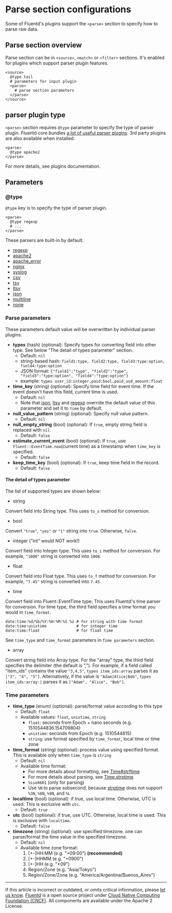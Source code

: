 # Parse section configurations

Some of Fluentd's plugins support the `<parse>` section to specify how
to parse raw data.


## Parse section overview

Parse section can be in `<source>`, `<match>` or `<filter>` sections.
It's enabled for plugins which support parser plugin features.

``` {.CodeRay}
<source>
  @type tail
  # parameters for input plugin
  <parse>
    # parse section parameters
  </parse>
</source>
```


## parser plugin type

`<parse>` section requires `@type` parameter to specify the type of
parser plugin. Fluentd core bundles [a lot of useful parser plugins](/plugins/parser/README.md). 3rd party plugins are also available
when installed.

``` {.CodeRay}
<parse>
  @type apache2
</parse>
```

For more details, see plugins documentation.


## Parameters


### @type

`@type` key is to specify the type of parser plugin.

``` {.CodeRay}
<parse>
  @type regexp
  # ...
</parse>
```

These parsers are built-in by default.

-   [regexp](/plugins/parser/regexp.md)
-   [apache2](/plugins/parser/apache2.md)
-   [apache\_error](/plugins/parser/apache_error.md)
-   [nginx](/plugins/parser/nginx.md)
-   [syslog](/plugins/parser/syslog.md)
-   [csv](/plugins/parser/csv.md)
-   [tsv](/plugins/parser/tsv.md)
-   [ltsv](/plugins/parser/ltsv.md)
-   [json](/plugins/parser/json.md)
-   [multiline](/plugins/parser/multiline.md)
-   [none](/plugins/parser/none.md)


### Parse parameters

These parameters default value will be overwritten by individual parser
plugins.

-   **types** (hash) (optional): Specify types for converting field into
    other type. See below "The detail of types parameter" section.
    -   Default: `nil`
    -   string-based hash:
        `field1:type, field2:type, field3:type:option, field4:type:option`
    -   JSON format:
        `{"field1":"type", "field2":"type", "field3":"type:option", "field4":"type:option"}`
    -   example: `types user_id:integer,paid:bool,paid_usd_amount:float`
-   **time\_key** (string) (optional): Specify time field for event
    time. If the event doesn't have this field, current time is used.
    -   Default: `nil`
    -   Note that [json](parser_json), [ltsv](parser_ltsv) and
        [regexp](parser_regexp) override the default value of this
        parameter and set it to `time` by default.
-   **null\_value\_pattern** (string) (optional): Specify null value
    pattern.
    -   Default: `nil`
-   **null\_empty\_string** (bool) (optional): If `true`, empty string
    field is replaced with `nil`.
    -   Default: `false`
-   **estimate\_current\_event** (bool) (optional): If `true`, use
    `Fluent::EventTime.now`(current time) as a timestamp when `time_key`
    is specified.
    -   Default: `false`
-   **keep\_time\_key** (bool) (optional): If `true`, keep time field in
    the record.
    -   Default: `false`

#### The detail of types parameter

The list of supported types are shown below:

-   string

Convert field into String type. This uses `to_s` method for conversion.

-   bool

Convert `"true"`, `"yes"` or `"1"` string into `true`. Otherwise,
`false`.

-   integer ("int" would NOT work!)

Convert field into Integer type. This uses `to_i` method for conversion.
For example, `"1000"` string is converted into `1000`.

-   float

Convert field into Float type. This uses `to_f` method for conversion.
For example, `"7.45"` string is converted into `7.45`.

-   time

Convert field into Fluent::EventTime type. This uses Fluentd's time
parser for conversion. For time type, the third field specifies a time
format you would in `time_format`.

``` {.CodeRay}
date:time:%d/%b/%Y:%H:%M:%S %z # for string with time format
date:time:unixtime             # for integer time
date:time:float                # for float time
```

See `time_type` and `time_format` parameters in `Time parameters`
section.

-   array

Convert string field into Array type. For the "array" type, the third
field specifies the delimiter (the default is ","). For example, if a
field called "item\_ids" contains the value `"3,4,5"`,
`types item_ids:array` parses it as `["3", "4", "5"]`. Alternatively, if
the value is `"Adam|Alice|Bob"`, `types item_ids:array:|` parses it as
`["Adam", "Alice", "Bob"]`.


### Time parameters

-   **time\_type** (enum) (optional): parse/format value according to
    this type
    -   Default: `float`
    -   Available values: `float`, `unixtime`, `string`
        -   `float`: seconds from Epoch + nano seconds (e.g.
            1510544836.154709804)
        -   `unixtime`: seconds from Epoch (e.g. 1510544815)
        -   `string`: use format specified by `time_format`, local time
            or time zone
-   **time\_format** (string) (optional): process value using specified
    format. This is available only when `time_type` is `string`
    -   Default: `nil`
    -   Available time format:
        -   For more details about formatting, see
            [Time\#strftime](https://docs.ruby-lang.org/en/2.4.0/Time.html#method-i-strftime)
        -   For more details about parsing, see
            [Time.strptime](https://docs.ruby-lang.org/en/2.4.0/Time.html#method-c-strptime)
        -   `%iso8601` (only for parsing)
        -    Use `%N` to parse subsecond, because [strptime](https://github.com/nurse/strptime)
            does not support `%3N`, `%6N`, `%9N`, and `%L`
-   **localtime** (bool) (optional): if true, use local time. Otherwise,
    UTC is used. This is exclusive with `utc`.
    -   Default: `true`
-   **utc** (bool) (optional): if true, use UTC. Otherwise, local time
    is used. This is exclusive with `localtime`.
    -   Default: `false`
-   **timezone** (string) (optional): use specified timezone. one can
    parse/format the time value in the specified timezone.
    -   Default: `nil`
    -   Available time zone format:
        1.  \[+-\]HH:MM (e.g. "+09:00") **(recommended)**
        2.  \[+-\]HHMM (e.g. "+0900")
        3.  \[+-\]HH (e.g. "+09")
        4.  Region/Zone (e.g. "Asia/Tokyo")
        5.  Region/Zone/Zone (e.g. "America/Argentina/Buenos\_Aires")


------------------------------------------------------------------------

If this article is incorrect or outdated, or omits critical information, please [let us know](https://github.com/fluent/fluentd-docs/issues?state=open).
[Fluentd](http://www.fluentd.org/) is a open source project under [Cloud Native Computing Foundation (CNCF)](https://cncf.io/). All components are available under the Apache 2 License.
